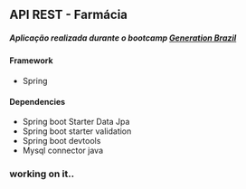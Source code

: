## API REST - Farmácia
##### Aplicação realizada durante o bootcamp [Generation Brazil](https://brazil.generation.org/)

#### Framework
* Spring
#### Dependencies

- Spring boot Starter Data Jpa
- Spring boot starter validation
- Spring boot devtools
- Mysql connector java

### working on it..
